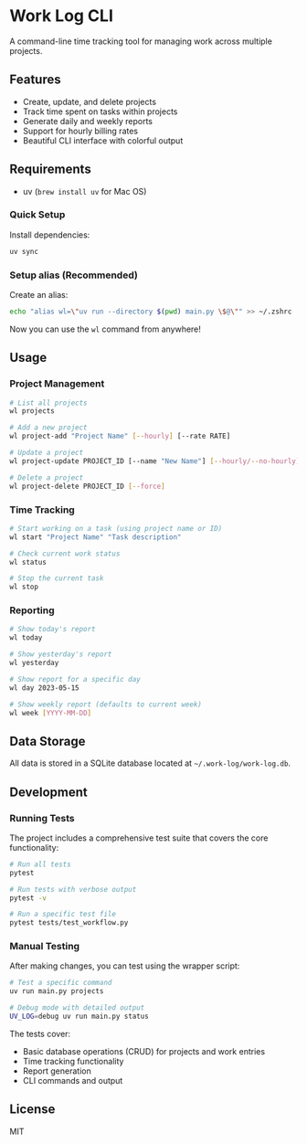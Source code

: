 # Work Log CLI

A command-line time tracking tool for managing work across multiple projects.

## Features

- Create, update, and delete projects
- Track time spent on tasks within projects
- Generate daily and weekly reports
- Support for hourly billing rates
- Beautiful CLI interface with colorful output

## Requirements

- uv (`brew install uv` for Mac OS)

### Quick Setup

Install dependencies:

```bash
uv sync
```

### Setup alias (Recommended)

Create an alias:

```bash
echo "alias wl=\"uv run --directory $(pwd) main.py \$@\"" >> ~/.zshrc
```

Now you can use the `wl` command from anywhere!

## Usage

### Project Management

```bash
# List all projects
wl projects

# Add a new project
wl project-add "Project Name" [--hourly] [--rate RATE]

# Update a project
wl project-update PROJECT_ID [--name "New Name"] [--hourly/--no-hourly] [--rate RATE]

# Delete a project
wl project-delete PROJECT_ID [--force]
```

### Time Tracking

```bash
# Start working on a task (using project name or ID)
wl start "Project Name" "Task description"

# Check current work status
wl status

# Stop the current task
wl stop
```

### Reporting

```bash
# Show today's report
wl today

# Show yesterday's report
wl yesterday

# Show report for a specific day
wl day 2023-05-15

# Show weekly report (defaults to current week)
wl week [YYYY-MM-DD]
```

## Data Storage

All data is stored in a SQLite database located at `~/.work-log/work-log.db`.

## Development

### Running Tests

The project includes a comprehensive test suite that covers the core functionality:

```bash
# Run all tests
pytest

# Run tests with verbose output
pytest -v

# Run a specific test file
pytest tests/test_workflow.py
```

### Manual Testing

After making changes, you can test using the wrapper script:

```bash
# Test a specific command
uv run main.py projects

# Debug mode with detailed output
UV_LOG=debug uv run main.py status
```

The tests cover:
- Basic database operations (CRUD) for projects and work entries
- Time tracking functionality
- Report generation
- CLI commands and output

## License

MIT
